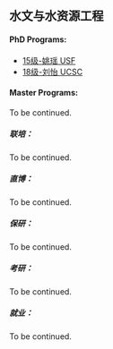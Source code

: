 ## 水文与水资源工程

#### PhD Programs:

 - [15级-姚瑶 USF]([US]-15-yaoyao)
 - [18级-刘怡 UCSC]([US]-18-liuyi)

#### Master Programs:

To be continued.

##### 联培：

To be continued.

##### 直博：

To be continued.

##### 保研：

To be continued.

##### 考研：

To be continued.

##### 就业：

To be continued.
